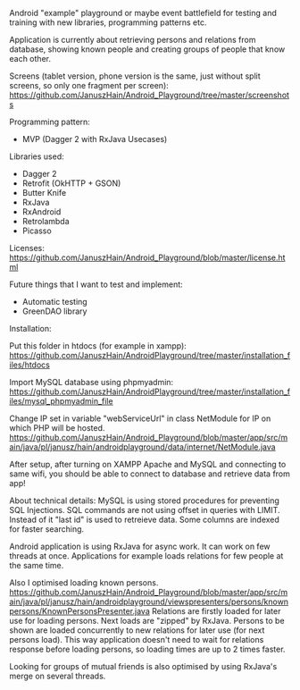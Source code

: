 Android "example" playground or maybe event battlefield for testing and training with new libraries, programming patterns etc.

Application is currently about retrieving persons and relations from database, showing known people and creating groups of people that know each other. 

Screens (tablet version, phone version is the same, just without split screens, so only one fragment per screen):
https://github.com/JanuszHain/Android_Playground/tree/master/screenshots


Programming pattern:
- MVP (Dagger 2 with RxJava Usecases)

Libraries used:
- Dagger 2
- Retrofit (OkHTTP + GSON)
- Butter Knife
- RxJava
- RxAndroid
- Retrolambda
- Picasso

Licenses: 
https://github.com/JanuszHain/Android_Playground/blob/master/license.html

Future things that I want to test and implement:
- Automatic testing
- GreenDAO library



Installation:

Put this folder in htdocs (for example in xampp):
https://github.com/JanuszHain/AndroidPlayground/tree/master/installation_files/htdocs

Import MySQL database using phpmyadmin:
https://github.com/JanuszHain/AndroidPlayground/tree/master/installation_files/mysql_phpmyadmin_file

Change IP set in variable "webServiceUrl" in class NetModule for IP on which PHP will be hosted.
https://github.com/JanuszHain/Android_Playground/blob/master/app/src/main/java/pl/janusz/hain/androidplayground/data/internet/NetModule.java

After setup, after turning on XAMPP Apache and MySQL and connecting to same wifi, you should be able to connect to database and retrieve data from app!



About technical details:
MySQL is using stored procedures for preventing SQL Injections.
SQL commands are not using offset in queries with LIMIT. Instead of it "last id" is used to retreieve data.
Some columns are indexed for faster searching.

Android application is using RxJava for async work. It can work on few threads at once.
Applications for example loads relations for few people at the same time.

Also I optimised loading known persons.
https://github.com/JanuszHain/Android_Playground/blob/master/app/src/main/java/pl/janusz/hain/androidplayground/viewspresenters/persons/knownpersons/KnownPersonsPresenter.java
Relations are firstly loaded for later use for loading persons.
Next loads are "zipped" by RxJava. Persons to be shown are loaded concurrently to new relations for later use (for next persons load).
This way application doesn't need to wait for relations response before loading persons, so loading times are up to 2 times faster.

Looking for groups of mutual friends is also optimised by using RxJava's merge on several threads.
